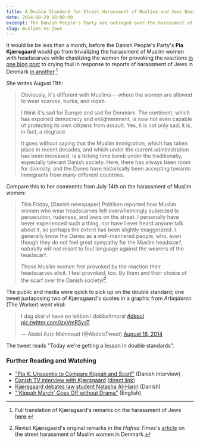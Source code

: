 ```yaml
---
title: A Double Standard for Street Harassment of Muslims and Jews Does Not Go Unnoticed
date: 2014-08-29 18:00:00
excerpt: The Danish People's Party are outraged over the harassment of Jews in Denmark---in contrast to the party's stance on the harassment of Muslims.
slug: muslims-vs-jews
---
```

It would be be less than a month, before the Danish People's Party's **Pia Kjærsgaard** would go from trivializing the harassment of Muslim women with headscarves while chastizing the women for provoking the reactions [in one blog post][article] to crying foul in response to reports of harassment of Jews in Denmark [in another][post].[^translation]

She writes August 11th:

>Obviously, it's different with Muslims---where the women are allowed to wear scarves, burka, and niqab.
>
>I think it's sad for Europe and sad for Denmark. The continent, which has exported democracy and enlightenment, is now not even capable of protecting its own citizens from assault. Yes, it is not only sad; it is, in fact, a disgrace.
>
>It goes without saying that the Muslim immigration, which has taken place in recent decades, and which under the current administration has been increased, is a ticking time bomb under the traditionally, especially tolerant Danish society. Here, there has always been room for diversity, and the Danes have historically been accepting towards immigrants from many different countries.

Compare this to her comments from July 14th on the harassment of Muslim women:

>This Friday, [Danish newspaper] Politiken reported how Muslim women who wear headscarves felt overwhelmingly subjected to persecution, rudeness, and jeers on the street. I personally have never experienced such a thing, nor have I ever heard anyone talk about it, so perhaps the extent has been slightly exaggerated. I generally know the Danes as a well-mannered people, who, even though they do not feel great sympathy for the Muslim headscarf, naturally will not resort to foul language against the wearers of the headscarf.
>
>Those Muslim women feel provoked by the reaction their headscarves elicit. I feel provoked, too. By them and their choice of the scarf over the Danish society![^muslims]

The public and media were quick to pick up on the double standard; one tweet juxtaposing two of Kjærsgaard's quotes in a graphic from <i>Arbejderen</i> (The Worker) went viral:

<blockquote class="twitter-tweet" lang="en">
    <p>I dag skal vi have en lektion i dobbeltmoral <a href="https://twitter.com/hashtag/dkpol?src=hash">#dkpol</a> <a href="http://t.co/IzxVmR5ysT">pic.twitter.com/IzxVmR5ysT</a></p>&mdash; Abdel Aziz Mahmoud (@AbdelsTweet) <a href="https://twitter.com/AbdelsTweet/statuses/500557753359024129">August 16, 2014</a>
</blockquote>

The tweet reads "Today we're getting a lesson in double standards".

<script async src="//platform.twitter.com/widgets.js" charset="utf-8"></script>

### Further Reading and Watching
* ["Pia K: Unseemly to Compare Kippah and Scarf"][interview] (Danish interview)
* [Danish TV interview with Kjærsgaard][deadline] ([direct link][deadline-direct])
* [Kjærsgaard debates law student Natasha Al-Hariri][eb-debate] (Danish)
* ["'Kippah March' Goes Off without Drama"][march] (English)


[^translation]: Full translation of Kjærsgaard's remarks on the harassment of Jews [here][translation].
[^muslims]: Revisit Kjærsgaard's original remarks in the <i>Hafnia Times</i>'s [article][article] on the street harassment of Muslim women in Denmark.

[article]: /articles/2014/07/25/danish-peoples-party-and-headscarves.html
[post]: http://politik.tv2.dk/2014-08-11-vi-skal-ikke-acceptere-gaza-i-danmark
[translation]: https://gist.github.com/ndarville/5130a558e8b649ac7019

[interview]: http://www.b.dk/politiko/pia-k-uanstaendigt-at-sammenligne-kalot-og-toerklaede
[deadline]: http://www.dr.dk/tv/se/deadline/deadline-713
[deadline-direct]: http://vpodcast.dr.dk/DR2/deadline2230/2014/deadline2230_140818223000.mp4
[eb-debate]: http://ekstrabladet.dk/nyheder/frontalt/article4974860.ece
[march]: http://www.thelocal.dk/20140816/kippah-march-goes-off-without-drama
